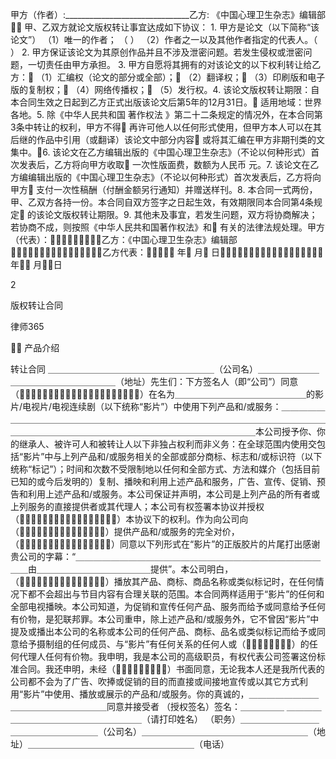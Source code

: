 
 甲方（作者）:_______________________________乙方: 《中国心理卫生杂志》编辑部 甲、乙双方就论文版权转让事宜达成如下协议： 1. 甲方是论文（以下简称“该论文”） （1）唯一的作者； （ ） （2）作者之一以及其他作者指定的代表人。（ ） 2. 甲方保证该论文为其原创作品并且不涉及泄密问题。若发生侵权或泄密问题，一切责任由甲方承担。 3. 甲方自愿将其拥有的对该论文的以下权利转让给乙方： （1）汇编权（论文的部分或全部）； （2）翻译权； （3）印刷版和电子版的复制权； （4）网络传播权； （5）发行权。4. 该论文版权转让期限：自本合同生效之日起到乙方正式出版该论文后第5年的12月31日。 适用地域：世界各地。5. 除《中华人民共和国
著作权法
》第二十二条规定的情况外，在本合同第3条中转让的权利，甲方不得 再许可他人以任何形式使用，但甲方本人可以在其后继的作品中引用（或翻译）该论文中部分内容 或将其汇编在甲方非期刊类的文集中。6. 该论文在乙方编辑出版的《中国心理卫生杂志》（不论以何种形式）首次发表后，乙方将向甲方收取 一次性版面费，数额为人民币 元。7. 该论文在乙方编编辑出版的《中国心理卫生杂志》（不论以何种形式）首次发表后，乙方将向甲方 支付一次性稿酬（付酬金额另行通知）并赠送样刊。8. 本合同一式两份，甲、乙双方各持一份。本合同自双方签字之日起生效，有效期限同本合同第4条规定 的该论文版权转让期限。9. 其他未及事宜，若发生问题，双方将协商解决；若协商不成，则按照《中华人民共和国著作权法》和 有关的法律法规处理。甲方（代表）：乙方：《中国心理卫生杂志》编辑部乙方代表： 年 月 日年 月日

2

版权转让合同
 







 
律师365






 产品介绍

转让合同
＿＿＿＿＿＿＿＿＿＿＿＿＿＿＿＿＿＿＿（公司名）＿＿＿＿＿＿＿＿＿＿＿＿＿＿＿＿＿＿＿（地址）先生们：下方签名人（即“公司”）同意（）在名为＿＿＿＿＿＿＿＿＿＿＿＿＿＿＿的影片/电视片/电视连续剧（以下统称“影片”）中使用下列产品和/或服务：＿＿＿＿＿＿＿＿＿＿＿＿＿＿＿＿＿＿＿＿＿＿＿＿＿＿＿＿＿＿＿＿＿＿＿＿＿＿＿＿＿＿＿＿＿＿＿＿＿＿＿＿＿＿＿＿＿＿＿＿＿＿＿＿＿＿＿＿＿本公司授予你、你的继承人、被许可人和被转让人以下非独占权利而非义务：在全球范围内使用交包括“影片”中与上列产品和/或服务相关的全部或部分商标、标志和/或标识符（以下统称“标记”）；时间和次数不受限制地以任何和全部方式、方法和媒介（包括目前已知的或今后发明的）复制、播映和利用上述产品和服务，广告、宣传、促销、预告和利用上述产品和/或服务。本公司保证并声明，本公司是上列产品的所有者或上列服务的直接提供者或其代理人；本公司有权签署本协议并授权（）本协议下的权利。作为向公司向（）提供产品和/或服务的完全对价，（）同意以下列形式在“影片”的正版胶片的片尾打出感谢贵公司的字幕：“＿＿＿＿＿＿＿＿＿＿＿＿＿＿＿＿＿＿＿＿＿＿＿＿＿＿＿＿＿＿由＿＿＿＿＿＿＿＿＿＿＿＿＿提供”。本公司明白，（）播放其产品、商标、商品名称或类似标记时，在任何情况下都不会超出与节目内容有合理关联的范围。本合同两样适用于“影片”的任何和全部电视播映。本公司知道，为促销和宣传任何产品、服务而给予或同意给予任何有价物，是犯联邦罪。本公司重申，除上述产品和/或服务外，它不曾因“影片”中提及或播出本公司的名称或本公司的任何产品、商标、品名或类似标记而给予或同意给予摄制组的任何成员、与“影片”有任何关系的任何人或（）的任何代理人任何有价物。我申明，我是本公司的高级职员，有权代表公司签署这份标准合同。我还申明，未经（）书面同意，无论我本人还是我所代表的公司都不会为了广告、吹捧或促销的目的而直接或间接地宣传或以其它方式利用“影片”中使用、播放或展示的产品和/或服务。你的真诚的，＿＿＿＿＿＿＿＿＿＿＿＿＿＿＿＿＿＿＿同意并接受者 （授权签名）签名：＿＿＿＿＿ ＿＿＿＿＿＿＿＿＿＿＿＿＿＿＿＿＿＿＿（请打印姓名） （职务）＿＿＿＿＿＿＿＿＿＿＿＿＿＿＿＿＿＿＿（公司名）＿＿＿＿＿＿＿＿＿＿＿＿＿＿＿＿＿＿＿（地址）＿＿＿＿＿＿＿＿＿＿＿＿＿＿＿＿＿＿＿（电话）



 


 

 
 
 
 
 
  


  
 

  


  


  
 
 
 
 

